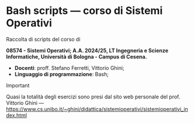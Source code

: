 # Bash scripts — corso di Sistemi Operativi
Raccolta di scripts del corso di

**08574 - Sistemi Operativi; A.A. 2024/25, LT Ingegneria e Scienze Informatiche, Università di Bologna - Campus di Cesena.**

- **Docenti**: proff. Stefano Ferretti, Vittorio Ghini;
- **Linguaggio di programmazione**: Bash;

> [!IMPORTANT]
> Quasi la totalità degli esercizi sono presi dal sito web personale del prof. Vittorio Ghini — https://www.cs.unibo.it/~ghini/didattica/sistemioperativi/sistemioperativi_index.html 
